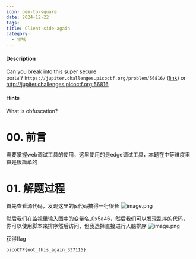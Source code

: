 ```yaml
---
icon: pen-to-square
date: 2024-12-22
tags: 
title: Client-side-again
category:
  - 领域
---
```

#### Description
Can you break into this super secure portal? `https://jupiter.challenges.picoctf.org/problem/56816/` ([link](https://jupiter.challenges.picoctf.org/problem/56816/)) or http://jupiter.challenges.picoctf.org:56816

#### Hints
What is obfuscation?

# 00. 前言
需要掌握web调试工具的使用，这里使用的是edge调试工具，本题在中等难度里算是很简单的

# 01. 解题过程
首先查看源代码，发现这里的js代码搞得一行很长
![image.png](https://cdn.jsdelivr.net/gh/fakeppa/blog-img/20241222132019.png)

然后我们在监视里输入图中的变量名_0x5a46，然后我们可以发现乱序的代码，你可以使用脚本来排序然后访问，但我选择直接进行人脑排序
![image.png](https://cdn.jsdelivr.net/gh/fakeppa/blog-img/20241222132233.png)

获得flag
```
picoCTF{not_this_again_337115}
```
